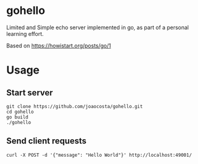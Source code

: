 # gohello
Limited and Simple echo server implemented in go, as part of a personal learning effort.

Based on https://howistart.org/posts/go/1

# Usage
## Start server
    git clone https://github.com/joaocosta/gohello.git
    cd gohello
    go build
    ./gohello

## Send client requests
    curl -X POST -d '{"message": "Hello World"}' http://localhost:49001/

